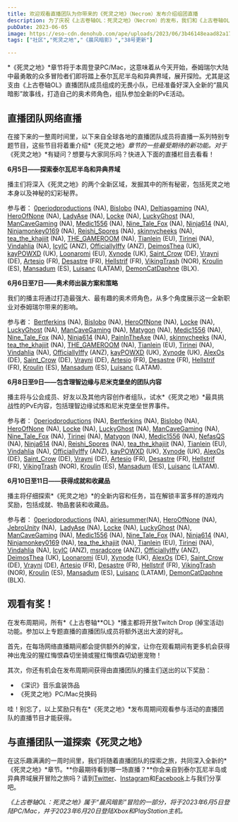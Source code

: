 ```yaml
---
title: 欢迎观看直播团队为你带来的《死灵之地》（Necrom）发布介绍组团直播
description: 为了庆祝《上古卷轴OL：死灵之地》（Necrom）的发布，我们和《上古卷轴OL》网络直播团队将进行为期一周的精彩流媒体直播。 
pubDate: 2023-06-05
image: https://eso-cdn.denohub.com/ape/uploads/2023/06/3b46148eaad82a1703df55192b17bea3.jpg
tags: ["社区","死灵之地","《晨风暗影》","38号更新"]

---
```


*《死灵之地》*章节将于本周登录PC/Mac，这意味着从今天开始，泰姆瑞尔大陆中最勇敢的众多冒险者们即将踏上泰尔瓦尼半岛和异典界域，展开探险。尤其是这支由《上古卷轴OL》直播团队成员组成的无畏小队，已经准备好深入全新的“晨风暗影”故事线，打造自己的奥术师角色，组队参加全新的PvE活动。

## 直播团队网络直播

在接下来的一整周时间里，以下来自全球各地的直播团队成员将直播一系列特别专题节目，这些节目将着重介绍*《死灵之地》_章节的一些最受期待的新功能。对于_《死灵之地》*有疑问？想要与大家同乐吗？快进入下面的直播栏目去看看！

**6月5日——探索泰尔瓦尼半岛和异典界域**

播主们将深入《死灵之地》的两个全新区域，发掘其中的所有秘密，包括死灵之地本身以及神秘的幻彩秘界。

参与者： [0periodproductions](https://www.twitch.tv/0periodproductions/) (NA), [BisIobo](https://www.twitch.tv/bisiobo/)
(NA), [Deltiasgaming](https://www.twitch.tv/Deltiasgaming/) (NA), [HeroOfNone](https://www.twitch.tv/HeroOfNone/) (NA),
[LadyAse](https://www.twitch.tv/LadyAse/) (NA), [Locke](https://www.twitch.tv/Locke/) (NA),
[LuckyGhost](https://www.twitch.tv/LuckyGhost/) (NA), [ManCaveGaming](https://www.twitch.tv/ManCaveGaming/) (NA),
[Medic1556](https://www.twitch.tv/Medic1556/) (NA), [Nine\_Tale\_Fox](https://www.twitch.tv/Nine_Tale_Fox/) (NA),
[Ninja614](https://www.twitch.tv/Ninja614/) (NA), [Ninjamonkey0169](https://www.twitch.tv/Ninjamonkey0169/) (NA),
[Reishi\_Spores](https://www.twitch.tv/Reishi_Spores/) (NA), [skinnycheeks](https://www.twitch.tv/skinnycheeks/) (NA),
[tea\_the\_khajiit](https://www.twitch.tv/tea_the_khajiit/) (NA), [THE\_GAMEROOM](https://www.twitch.tv/THE_GAMEROOM/)
(NA), [Tianlein](https://www.twitch.tv/Tianlein/) (EU), [Tirinei](https://www.twitch.tv/Tirinei/) (NA),
[Vindahlia](https://www.twitch.tv/Vindahlia/) (NA), [IcyIC](https://www.twitch.tv/IcyIC/) (ANZ),
[OfficiallyIffy](https://www.twitch.tv/OfficiallyIffy/) (ANZ), [DeimosThea](https://www.twitch.tv/DeimosThea/) (UK),
[kayPOWXD](https://www.twitch.tv/kayPOWXD/) (UK), [Loonaromi](https://www.twitch.tv/Loonaromi/) (EU),
[Xynode](https://www.twitch.tv/Xynode/) (UK), [Saint\_Crow](https://www.twitch.tv/Saint_Crow/) (DE),
[Vrayni](https://www.twitch.tv/Vrayni/) (DE), [Artesio](https://www.twitch.tv/Artesio/) (FR),
[Desastre](https://www.twitch.tv/Desastre/) (FR), [Hellstrif](https://www.twitch.tv/Hellstrif/) (FR),
[VikingTrash](https://www.twitch.tv/VikingTrash/) (NOR), [Kroulin](https://www.twitch.tv/Kroulin/)
(ES), [Mansadum](https://www.twitch.tv/Mansadum) (ES), [Luisanc](https://www.twitch.tv/Luisanc/) (LATAM),
[DemonCatDaphne](https://www.twitch.tv/DemonCatDaphne/) (BLX).

**6月6日至7日——奥术师出装方案和策略**

我们的播主将通过打造最强大、最有趣的奥术师角色，从多个角度展示这一全新职业对泰姆瑞尔带来的影响。 

参与者： [Bertferkins](https://www.twitch.tv/Bertferkins/) (NA), [BisIobo](https://www.twitch.tv/bisiobo/) (NA),
[HeroOfNone](https://www.twitch.tv/HeroOfNone/) (NA), [Locke](https://www.twitch.tv/Locke/) (NA),
[LuckyGhost](https://www.twitch.tv/LuckyGhost/) (NA), [ManCaveGaming](https://www.twitch.tv/ManCaveGaming/) (NA),
[Matygon](https://www.twitch.tv/Matygon/) (NA), [Medic1556](https://www.twitch.tv/Medic1556/) (NA),
[Nine\_Tale\_Fox](https://www.twitch.tv/Nine_Tale_Fox/) (NA), [Ninja614](https://www.twitch.tv/Ninja614/) (NA),
[PainInTheAxe](https://www.twitch.tv/PainInTheAxe/) (NA), [skinnycheeks](https://www.twitch.tv/skinnycheeks/) (NA),
[tea\_the\_khajiit](https://www.twitch.tv/tea_the_khajiit/) (NA), [THE\_GAMEROOM](https://www.twitch.tv/THE_GAMEROOM/)
(NA), [Tianlein](https://www.twitch.tv/Tianlein/) (EU), [Tirinei](https://www.twitch.tv/Tirinei/) (NA),
[Vindahlia](https://www.twitch.tv/Vindahlia/) (NA), [OfficiallyIffy](https://www.twitch.tv/OfficiallyIffy/) (ANZ),
[kayPOWXD](https://www.twitch.tv/kayPOWXD/) (UK), [Xynode](https://www.twitch.tv/Xynode/) (UK),
[AlexOs](https://www.twitch.tv/AlexOs/) (DE), [Saint\_Crow](https://www.twitch.tv/Saint_Crow/) (DE),
[Vrayni](https://www.twitch.tv/Vrayni/) (DE), [Artesio](https://www.twitch.tv/Artesio/) (FR),
[Desastre](https://www.twitch.tv/Desastre/) (FR), [Hellstrif](https://www.twitch.tv/Hellstrif/) (FR),
[Kroulin](https://www.twitch.tv/Kroulin/) (ES), [Mansadum](https://www.twitch.tv/Mansadum) (ES),
[Luisanc](https://www.twitch.tv/Luisanc/) (LATAM).

**6月8日至9日——包含理智边缘与尼米克堡垒的团队内容**

播主将与公会成员、好友以及其他内容创作者组队，试水*《死灵之地》*最具挑战性的PvE内容，包括理智边缘试炼和尼米克堡垒世界事件。

参与者： [0periodproductions](https://www.twitch.tv/0periodproductions/) (NA),
[Bertferkins](https://www.twitch.tv/Bertferkins/) (NA), [BisIobo](https://www.twitch.tv/bisiobo/) (NA),
[HeroOfNone](https://www.twitch.tv/HeroOfNone/) (NA), [Locke](https://www.twitch.tv/Locke/) (NA),
[LuckyGhost](https://www.twitch.tv/LuckyGhost/) (NA), [ManCaveGaming](https://www.twitch.tv/ManCaveGaming/) (NA),
[Nine\_Tale\_Fox](https://www.twitch.tv/Nine_Tale_Fox/) (NA), [Tirinei](https://www.twitch.tv/Tirinei/) (NA),
[Matygon](https://www.twitch.tv/Matygon/) (NA), [Medic1556](https://www.twitch.tv/Medic1556/) (NA),
[NefasQS](https://www.twitch.tv/nefasqs/) (NA), [Ninja614](https://www.twitch.tv/Ninja614/) (NA),
[Reishi\_Spores](https://www.twitch.tv/Reishi_Spores/) (NA), [tea\_the\_khajiit](https://www.twitch.tv/tea_the_khajiit/)
(NA), [Tianlein](https://www.twitch.tv/Tianlein/) (EU), [Vindahlia](https://www.twitch.tv/Vindahlia/) (NA),
[OfficiallyIffy](https://www.twitch.tv/OfficiallyIffy/) (ANZ), [kayPOWXD](https://www.twitch.tv/kayPOWXD/) (UK),
[Xynode](https://www.twitch.tv/Xynode/) (UK), [AlexOs](https://www.twitch.tv/AlexOs/) (DE),
[Saint\_Crow](https://www.twitch.tv/Saint_Crow/) (DE), [Vrayni](https://www.twitch.tv/Vrayni/) (DE),
[Artesio](https://www.twitch.tv/Artesio/) (FR), [Desastre](https://www.twitch.tv/Desastre/) (FR),
[Hellstrif](https://www.twitch.tv/Hellstrif/) (FR), [VikingTrash](https://www.twitch.tv/VikingTrash/) (NOR),
[Kroulin](https://www.twitch.tv/Kroulin/) (ES), [Mansadum](https://www.twitch.tv/Mansadum) (ES),
[Luisanc](https://www.twitch.tv/Luisanc/) (LATAM).

**6月10日至11日——获得成就和收藏品**

播主将仔细探索*《死灵之地》*的全新内容和任务，旨在解锁丰富多样的游戏内奖励，包括成就、物品套装和收藏品。

参与者： [0periodproductions](https://www.twitch.tv/0periodproductions/) (NA),
[airiesummer](https://www.twitch.tv/airiesummer/)(NA), [HeroOfNone](https://www.twitch.tv/HeroOfNone/) (NA),
[JebroUnity](https://www.twitch.tv/JebroUnity/) (NA),  [LadyAse](https://www.twitch.tv/LadyAse/) (NA),
[Locke](https://www.twitch.tv/Locke/) (NA), [LuckyGhost](https://www.twitch.tv/LuckyGhost/) (NA),
[ManCaveGaming](https://www.twitch.tv/ManCaveGaming/) (NA), [Medic1556](https://www.twitch.tv/Medic1556/) (NA),
[Nine\_Tale\_Fox](https://www.twitch.tv/Nine_Tale_Fox/) (NA), [Ninja614](https://www.twitch.tv/Ninja614/) (NA),
[Ninjamonkey0169](https://www.twitch.tv/Ninjamonkey0169/) (NA),
[tea\_the\_khajiit](https://www.twitch.tv/tea_the_khajiit/) (NA), [Tianlein](https://www.twitch.tv/Tianlein/) (EU),
[Tirinei](https://www.twitch.tv/Tirinei/) (NA), [Vindahlia](https://www.twitch.tv/Vindahlia/) (NA),
[IcyIC](https://www.twitch.tv/IcyIC/) (ANZ), [msradcore](https://www.twitch.tv/msradcore/) (ANZ),
[OfficiallyIffy](https://www.twitch.tv/OfficiallyIffy/) (ANZ), [DeimosThea](https://www.twitch.tv/DeimosThea/) (UK),
[Loonaromi](https://www.twitch.tv/Loonaromi/) (EU), [Xynode](https://www.twitch.tv/Xynode/) (UK),
[AlexOs](https://www.twitch.tv/AlexOs/) (DE), [Saint\_Crow](https://www.twitch.tv/Saint_Crow/) (DE),
[Vrayni](https://www.twitch.tv/Vrayni/) (DE), [Artesio](https://www.twitch.tv/Artesio/) (FR),
[Desastre](https://www.twitch.tv/Desastre/) (FR), [Hellstrif](https://www.twitch.tv/Hellstrif/) (FR),
[VikingTrash](https://www.twitch.tv/VikingTrash/) (NOR), [Kroulin](https://www.twitch.tv/Kroulin/)
(ES), [Mansadum](https://www.twitch.tv/Mansadum) (ES), [Luisanc](https://www.twitch.tv/Luisanc/) (LATAM),
[DemonCatDaphne](https://www.twitch.tv/DemonCatDaphne/) (BLX).

## 观看有奖！

在发布周期间，所有*《上古卷轴**OL》*播主都将开放Twitch Drop
(掉宝活动)功能。参加以上专题直播的直播团队成员将额外送出大波的好礼。

首先，在每场网络直播期间都会提供额外的掉宝，让你在观看期间有更多机会获得神出鬼没的猩红悔恨森切坐骑或猩红悔恨森切幼崽宠物！

其次，你还有机会在发布周期间获得由直播团队的播主们送出的以下奖励：

- 《深识》音乐盒装饰品
- 《死灵之地》PC/Mac兑换码

哇！别忘了，以上奖励只有在*《死灵之地》*发布周期间观看参与活动的直播团队的直播节目才能获得。

## **与直播团队一道探索《死灵之地》**

在这乐趣满满的一周时间里，我们将随着直播团队的探索之旅，共同深入全新的*《死灵之地》*章节。**你最期待看到哪一场直播？**你会亲自到泰尔瓦尼半岛或异典界域展开冒险之旅吗？请到[Twitter](https://twitter.com/TESOnline)、[Instagram](https://www.instagram.com/elderscrollsonline/)和[Facebook](https://www.facebook.com/ElderScrollsOnline)上与我们分享吧。

_《上古卷轴OL：死灵之地》属于“晨风暗影”冒险的一部分，将于2023年6月5日登陆PC/Mac，并于2023年6月20日登陆Xbox和PlayStation主机。_
